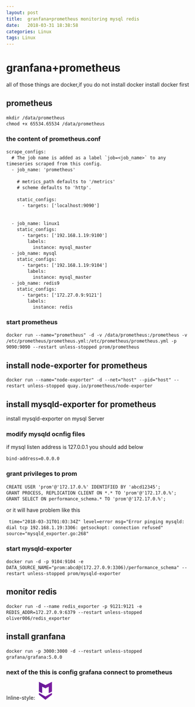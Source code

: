 ```yaml
---
layout: post
title:  granfana+prometheus monitoring mysql redis
date:   2018-03-31 18:38:58
categories: Linux
tags: Linux
---
```



# granfana+prometheus

all of those things are docker,if you do not install docker install docker first

## prometheus
~~~
mkdir /data/prometheus
chmod +x 65534.65534 /data/prometheus
~~~

### the content of prometheus.conf
~~~
scrape_configs:
  # The job name is added as a label `job=<job_name>` to any timeseries scraped from this config.
  - job_name: 'prometheus'

    # metrics_path defaults to '/metrics'
    # scheme defaults to 'http'.

    static_configs:
      - targets: ['localhost:9090']


  - job_name: linux1
    static_configs:
      - targets: ['192.168.1.19:9100']
        labels:
          instance: mysql_master
  - job_name: mysql
    static_configs:
      - targets: ['192.168.1.19:9104']
        labels:
          instance: mysql_master
  - job_name: redis9
    static_configs:
      - targets: ['172.27.0.9:9121']
        labels:
          instance: redis
~~~


### start prometheus
~~~
docker run --name="prometheus" -d -v /data/prometheus:/prometheus -v /etc/prometheus/prometheus.yml:/etc/prometheus/prometheus.yml -p 9090:9090 --restart unless-stopped prom/prometheus
~~~

## install node-exporter for prometheus
~~~
docker run --name="node-exporter" -d --net="host" --pid="host" --restart unless-stopped quay.io/prometheus/node-exporter
~~~
## install mysqld-exporter for prometheus
install mysqld-exporter on mysql Server
### modify mysqld ocnfig files
if mysql listen address is 127.0.0.1 you should add below
~~~
bind-address=0.0.0.0
~~~
### grant privileges to prom
~~~
CREATE USER 'prom'@'172.17.0.%' IDENTIFIED BY 'abcd12345';
GRANT PROCESS, REPLICATION CLIENT ON *.* TO 'prom'@'172.17.0.%';
GRANT SELECT ON performance_schema.* TO 'prom'@'172.17.0.%';
~~~
or it will have problem like this
~~~
 time="2018-03-31T01:03:34Z" level=error msg="Error pinging mysqld: dial tcp 192.168.1.19:3306: getsockopt: connection refused" source="mysqld_exporter.go:268"
~~~
### start mysqld-exporter
~~~
docker run -d -p 9104:9104 -e DATA_SOURCE_NAME="prom:abcd@(172.27.0.9:3306)/performance_schema" --restart unless-stopped prom/mysqld-exporter
~~~

## monitor redis
~~~
docker run -d --name redis_exporter -p 9121:9121 -e REDIS_ADDR=172.27.0.9:6379 --restart unless-stopped oliver006/redis_exporter
~~~

## install granfana
~~~
docker run -p 3000:3000 -d --restart unless-stopped  grafana/grafana:5.0.0
~~~
### next of the this is config grafana connect to prometheus
Inline-style:
![alt text](https://github.com/adam-p/markdown-here/raw/master/src/common/images/icon48.png "Logo Title Text 1")
